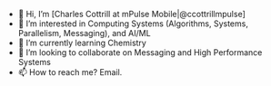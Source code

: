 - 👋 Hi, I’m [Charles Cottrill at mPulse Mobile|@ccottrillmpulse]
- 👀 I’m interested in Computing Systems (Algorithms, Systems, Parallelism, Messaging), and AI/ML
- 🌱 I’m currently learning Chemistry
- 💞️ I’m looking to collaborate on Messaging and High Performance Systems
- 📫 How to reach me? Email.

<!---
ccottrillmpulse/ccottrillmpulse is a ✨ special ✨ repository because its `README.md` (this file) appears on your GitHub profile.
You can click the Preview link to take a look at your changes.
--->
